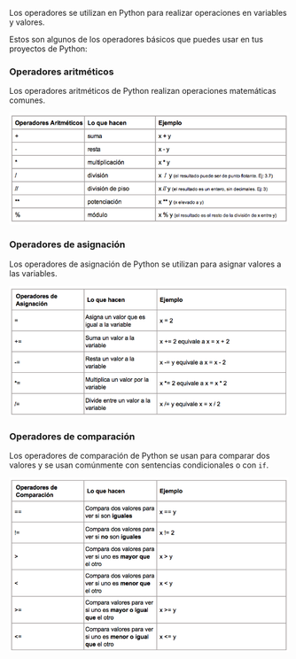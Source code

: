 Los operadores se utilizan en Python para realizar operaciones en variables y valores.

Estos son algunos de los operadores básicos que puedes usar en tus proyectos de Python:

### Operadores aritméticos

Los operadores aritméticos de Python realizan operaciones matemáticas comunes.

![Una tabla que muestra los siguientes operadores aritméticos: + realiza sumas; - realiza restas; *realiza multiplicaciones; / realiza divisiones; // realiza divisiones de piso donde la respuesta es un número entero eliminando los decimales;** realiza potencias; % realiza la función de módulo.](images/arithmetic_operators.png)

### Operadores de asignación

Los operadores de asignación de Python se utilizan para asignar valores a las variables.

![Una tabla que muestra los siguientes operadores de asignación: = asigna un valor al que es igual una variable; += suma un valor a la variable; -= resta un valor de la variable; *= multiplica un valor por la variable; /= divide un valor de la variable.](images/assignment_operators.png)

### Operadores de comparación

Los operadores de comparación de Python se usan para comparar dos valores y se usan comúnmente con sentencias condicionales o con `if`.

![Una tabla que muestra los siguientes operadores de comparación: == compara dos valores para ver si son iguales; != compara dos valores para ver si no son iguales; < compara dos valores para ver si uno es menor que otro; > compara dos valores para ver si uno es mayor que otro; >= compara dos valores para ver si uno es mayor o igual que otro; <= compara valores para ver si uno es menor o igual que otro.](images/comparison_operators.png)

